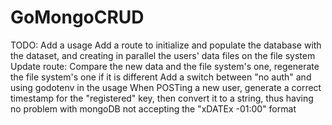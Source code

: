 # GoMongoCRUD
TODO:
Add a usage
Add a route to initialize and populate the database with the dataset, and creating in parallel the users' data files on the file system
Update route: Compare the new data and the file system's one, regenerate the file system's one if it is different
Add a switch between "no auth" and using godotenv in the usage
When POSTing a new user, generate a correct timestamp for the "registered" key, then convert it to a string, thus having no problem with mongoDB not accepting the "xDATEx -01:00" format

